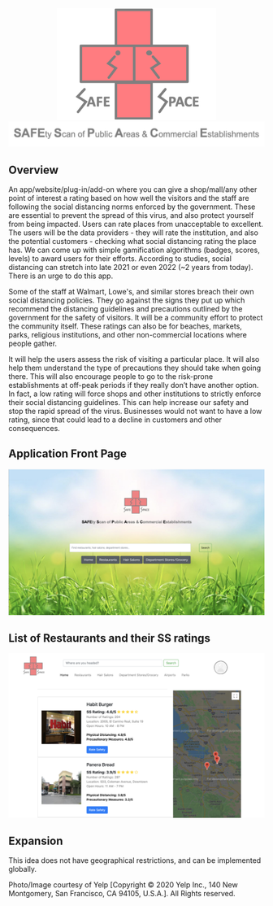 
<p align="center">
  <img src="https://github.com/Nithya72/COVID-SafeSpace/blob/develop/ss_logo.png"/>
    <img src="https://github.com/Nithya72/COVID-SafeSpace/blob/develop/ss_title.png"/>
</p>

## Overview

An app/website/plug-in/add-on where you can give a shop/mall/any other point of interest a rating based on how well the visitors and the staff are following the social distancing norms enforced by the government. These are essential to prevent the spread of this virus, and also protect yourself from being impacted. Users can rate places from unacceptable to excellent. The users will be the data providers - they will rate the institution, and also the potential customers - checking what social distancing rating the place has. We can come up with simple gamification algorithms (badges, scores, levels) to award users for their efforts. According to studies, social distancing can stretch into late 2021 or even 2022 (~2 years from today). There is an urge to do this app.

Some of the staff at Walmart, Lowe's, and similar stores breach their own social distancing policies. They go against the signs they put up which recommend the distancing guidelines and precautions outlined by the government for the safety of visitors. It will be a community effort to protect the community itself. These ratings can also be for beaches, markets, parks, religious institutions, and other non-commercial locations where people gather.

It will help the users assess the risk of visiting a particular place. It will also help them understand the type of precautions they should take when going there. This will also encourage people to go to the risk-prone establishments at off-peak periods if they really don’t have another option. In fact, a low rating will force shops and other institutions to strictly enforce their social distancing guidelines. This can help increase our safety and stop the rapid spread of the virus. Businesses would not want to have a low rating, since that could lead to a decline in customers and other consequences. 

## **Application Front Page**
<p align="center">
  <img src="https://github.com/Nithya72/COVID-SafeSpace/blob/develop/front.png"/>
</p>

## **List of Restaurants and their SS ratings**
<p align="center">
  <img src="https://github.com/Nithya72/COVID-SafeSpace/blob/develop/rating.png"/>
</p>

## Expansion
This idea does not have geographical restrictions, and can be implemented globally. 

Photo/Image courtesy of Yelp [Copyright © 2020 Yelp Inc., 140 New Montgomery, San Francisco, CA 94105, U.S.A.]. All Rights reserved.
